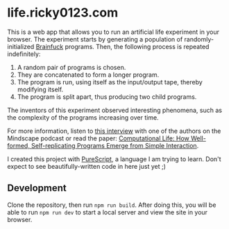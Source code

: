 # life.ricky0123.com

This is a web app that allows you to run an artificial life experiment in your browser. The experiment starts by generating a population of randomly-initialized [Brainfuck](https://en.wikipedia.org/wiki/Brainfuck) programs. Then, the following process is repeated indefinitely:

1. A random pair of programs is chosen.
1. They are concatenated to form a longer program.
1. The program is run, using itself as the input/output tape, thereby modifying itself.
1. The program is split apart, thus producing two child programs.

The inventors of this experiment observed interesting phenomena, such as the complexity of the programs increasing over time.

For more information, listen to [this interview](https://www.preposterousuniverse.com/podcast/2024/08/19/286-blaise-aguera-y-arcas-on-the-emergence-of-replication-and-computation/) with one of the authors on the Mindscape podcast or read the paper: [Computational Life: How Well-formed, Self-replicating Programs Emerge from Simple Interaction](https://arxiv.org/pdf/2406.19108).

I created this project with [PureScript](https://pursuit.purescript.org/), a language I am trying to learn. Don't expect to see beautifully-written code in here just yet ;)

## Development

Clone the repository, then run `npm run build`. After doing this, you will be able to run `npm run dev` to start a local server and view the site in your browser.
